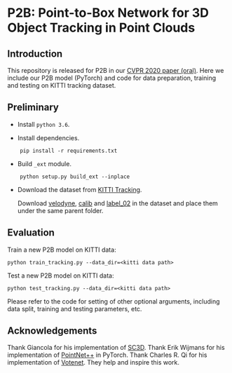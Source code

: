 # P2B: Point-to-Box Network for 3D Object Tracking in Point Clouds

## Introduction

This repository is released for P2B in our [CVPR 2020 paper (oral)](http://arxiv.org/abs/2005.13888). Here we include our P2B model (PyTorch) and code for data preparation, training and testing on KITTI tracking dataset.

## Preliminary

* Install ``python 3.6``.

* Install dependencies.
```
    pip install -r requirements.txt
```

* Build `_ext` module.
```
    python setup.py build_ext --inplace
```

* Download the dataset from [KITTI Tracking](http://www.cvlibs.net/datasets/kitti/eval_tracking.php).

	Download [velodyne](http://www.cvlibs.net/download.php?file=data_tracking_velodyne.zip), [calib](http://www.cvlibs.net/download.php?file=data_tracking_calib.zip) and [label_02](http://www.cvlibs.net/download.php?file=data_tracking_label_2.zip) in the dataset and place them under the same parent folder.

## Evaluation

Train a new P2B model on KITTI data:
```
python train_tracking.py --data_dir=<kitti data path>
```

Test a new P2B model on KITTI data:
```
python test_tracking.py --data_dir=<kitti data path>
```

Please refer to the code for setting of other optional arguments, including data split, training and testing parameters, etc.

## Acknowledgements

Thank Giancola for his implementation of [SC3D](https://github.com/SilvioGiancola/ShapeCompletion3DTracking).
Thank Erik Wijmans for his implementation of [PointNet++](https://github.com/erikwijmans/Pointnet2_PyTorch) in PyTorch.
Thank Charles R. Qi for his implementation of [Votenet](https://github.com/facebookresearch/votenet).
They help and inspire this work. 
